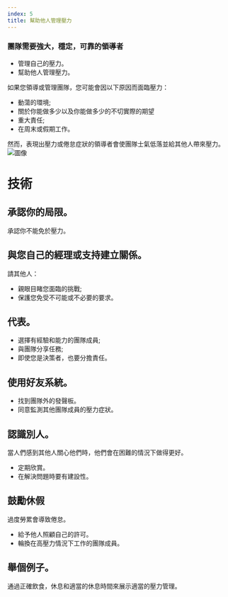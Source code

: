 ```yaml
---
index: 5
title: 幫助他人管理壓力
---
```

### 團隊需要強大，穩定，可靠的領導者

*   管理自己的壓力。
*   幫助他人管理壓力。

如果您領導或管理團隊，您可能會因以下原因而面臨壓力：

*   動蕩的環境;
*   關於你能做多少以及你能做多少的不切實際的期望
*   重大責任;
*   在周末或假期工作。

然而，表現出壓力或倦怠症狀的領導者會使團隊士氣低落並給其他人帶來壓力。
![圖像](stress2.png)

# 技術

## 承認你的局限。

承認你不能免於壓力。

## 與您自己的經理或支持建立關係。

請其他人：

*   親眼目睹您面臨的挑戰;
*   保護您免受不可能或不必要的要求。

## 代表。

*   選擇有經驗和能力的團隊成員;
*   與團隊分享任務;
*   即使您是決策者，也要分擔責任。

## 使用好友系統。

*   找到團隊外的發聲板。
*   同意監測其他團隊成員的壓力症狀。

## 認識別人。

當人們感到其他人關心他們時，他們會在困難的情況下做得更好。

*   定期欣賞。
*   在解決問題時要有建設性。

## 鼓勵休假

過度勞累會導致倦怠。

*   給予他人照顧自己的許可。
*   輪換在高壓力情況下工作的團隊成員。

## 舉個例子。

通過正確飲食，休息和適當的休息時間來展示適當的壓力管理。